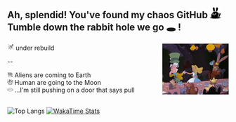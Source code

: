 ## Ah, splendid! You've found my chaos GitHub <img width="5%" src="./icons/bunny-2.png"/> <br>Tumble down the rabbit hole we go 🕳️ !

<img width="3%" src="./icons/rocket.png"/> under rebuild
<img src="./icons/alice-tea.gif" align="right" width="30%"/>

--

<div align="left">
  <img width="2.5%" src="./icons/rabbit-in-a-hat.png"/> Aliens are coming to Earth<br>
  <img width="2.5%" src="./icons/rabbit.png"/> Human are going to the Moon <br>
  <img  width="2.5%" src="./icons/hole.png"/> ...I'm still pushing on a door that says pull
</div>

<br clear="left"/>

![Top Langs](https://github-readme-stats.vercel.app/api/top-langs/?username=tripleboba&hide=ruby&layout=compact)
[![WakaTime Stats](https://github-readme-stats.vercel.app/api/wakatime?username=tripleboba)](https://github.com/anuraghazra/github-readme-stats)
